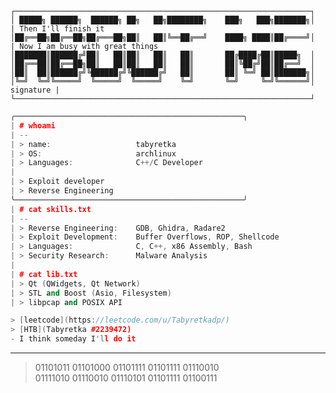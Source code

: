 ```
┌──────────────────────────────────────────────────────────────────┐  
│ █████╗ ██████╗  ██████╗ ██╗   ██╗████████╗    ███╗   ███╗███████╗│  | Then I'll finish it
│██╔══██╗██╔══██╗██╔═══██╗██║   ██║╚══██╔══╝    ████╗ ████║██╔════╝│  | Now I am busy with great things
│███████║██████╔╝██║   ██║██║   ██║   ██║       ██╔████╔██║█████╗  │
│██╔══██║██╔══██╗██║   ██║██║   ██║   ██║       ██║╚██╔╝██║██╔══╝  │
│██║  ██║██████╔╝╚██████╔╝╚██████╔╝   ██║       ██║ ╚═╝ ██║███████╗│
│╚═╝  ╚═╝╚═════╝  ╚═════╝  ╚═════╝    ╚═╝       ╚═╝     ╚═╝╚══════╝│                         signature |
└──────────────────────────────────────────────────────────────────┘
```

```cpp
╭───────────────────────────────────────────────────╮
| # whoami
| --
| > name:                   tabyretka
| > OS:                     archlinux
| > Languages:              C++/C Developer
|
| > Exploit developer
| > Reverse Engineering 
╰───────────────────────────────────────────────────╯
| # cat skills.txt
| --
| > Reverse Engineering:    GDB, Ghidra, Radare2
| > Exploit Development:    Buffer Overflows, ROP, Shellcode
| > Languages:              C, C++, x86 Assembly, Bash
| > Security Research:      Malware Analysis
|
| # cat lib.txt
| > Qt (QWidgets, Qt Network)
| > STL and Boost (Asio, Filesystem)
| > libpcap and POSIX API

> [leetcode](https://leetcode.com/u/Tabyretkadp/)
> [HTB](Tabyretka #2239472)
- I think someday I'll do it

```
<!-- <img src="https://upload.wikimedia.org/wikipedia/commons/thumb/f/f6/Ghidra_logo.svg/1024px-Ghidra_logo.svg.png" alt="ghidra" width="40" height="40"/> <img src="https://upload.wikimedia.org/wikipedia/commons/thumb/1/18/ISO_C%2B%2B_Logo.svg/800px-ISO_C%2B%2B_Logo.svg.png" alt="cpp" width="40" height="40"/> <img src="https://upload.wikimedia.org/wikipedia/en/a/a8/BlackArch_Logo.png" alt="blackarch" width="40" height="40"/> <img src="https://camo.githubusercontent.com/d2a6543fbb60370aa40f4494ace5ba619688b5ffed8f3396646221151cc7c315/68747470733a2f2f7777772e6b616c692e6f72672f746f6f6c732f6578706c6f697464622f696d616765732f6578706c6f697464622d6c6f676f2e737667" alt="exploit" width="40" height="40"/> -->

---

> 01101011 01101000 01101111 01101111 01110010  
> 01111010 01110010 01110101 01101111 01100111 
